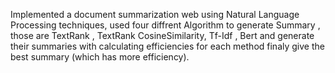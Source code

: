 Implemented a document summarization web using Natural Language Processing techniques,
used four diffrent Algorithm to generate Summary , those are TextRank , TextRank CosineSimilarity, Tf-Idf , Bert 
and generate their summaries with calculating efficiencies for each method finaly give the best summary (which has more efficiency).
